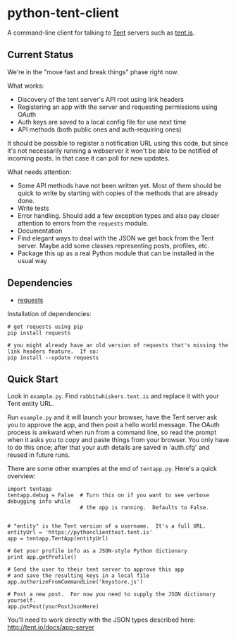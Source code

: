 python-tent-client
==================

A command-line client for talking to [Tent](http://tent.io/) servers such as [tent.is](https://tent.is/).

Current Status
--------------

We're in the "move fast and break things" phase right now.

What works:
* Discovery of the tent server's API root using link headers
* Registering an app with the server and requesting permissions using OAuth
* Auth keys are saved to a local config file for use next time
* API methods (both public ones and auth-requiring ones)

It should be possible to register a notification URL using this code, but since it's not necessarily running a webserver it won't be able to be notified of incoming posts.  In that case it can poll for new updates.

What needs attention:
* Some API methods have not been written yet.  Most of them should be quick to write by starting with copies of the methods that are already done.
* Write tests
* Error handling.  Should add a few exception types and also pay closer attention to errors from the `requests` module.
* Documentation
* Find elegant ways to deal with the JSON we get back from the Tent server.  Maybe add some classes representing posts, profiles, etc.
* Package this up as a real Python module that can be installed in the usual way

Dependencies
------------

* [requests](http://docs.python-requests.org/en/latest/#)

Installation of dependencies:

```
# get requests using pip
pip install requests

# you might already have an old version of requests that's missing the link headers feature.  If so:
pip install --update requests
```

Quick Start
-----------

Look in `example.py`.  Find `rabbitwhiskers.tent.is` and replace it with your Tent entity URL.

Run `example.py` and it will launch your browser, have the Tent server ask you to approve the app, and then post a hello world message.  The OAuth process is awkward when run from a command line, so read the prompt when it asks you to copy and paste things from your browser.  You only have to do this once; after that your auth details are saved in 'auth.cfg' and reused in future runs.

There are some other examples at the end of `tentapp.py`.  Here's a quick overview:

```
import tentapp
tentapp.debug = False  # Turn this on if you want to see verbose debugging info while
                       # the app is running.  Defaults to False.


# "entity" is the Tent version of a username.  It's a full URL.
entityUrl = 'https://pythonclienttest.tent.is'
app = tentapp.TentApp(entityUrl)

# Get your profile info as a JSON-style Python dictionary
print app.getProfile()

# Send the user to their tent server to approve this app
# and save the resulting keys in a local file
app.authorizeFromCommandLine('keystore.js')

# Post a new post.  For now you need to supply the JSON dictionary yourself.
app.putPost(yourPostJsonHere)
```

You'll need to work directly with the JSON types described here: http://tent.io/docs/app-server


